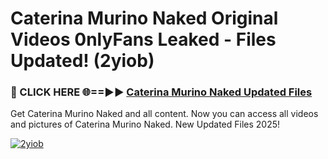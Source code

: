 # Caterina Murino Naked Original Videos 0nlyFans Leaked - Files Updated! (2yiob)

<h3>🔴 CLICK HERE 🌐==►► <a href="https://tinyurl.com/up5wt9bj" rel="nofollow">Caterina Murino Naked Updated Files</a></h3>

Get Caterina Murino Naked and all content. Now you can access all videos and pictures of Caterina Murino Naked. New Updated Files 2025!

[![2yiob](https://i.imgur.com/ABiUzMV.gif)](https://tinyurl.com/up5wt9bj)
